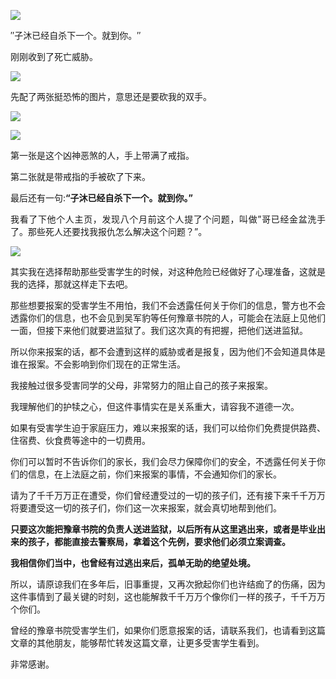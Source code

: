 <p><img src="https://www.iaders.com/wp-content/uploads/2019/11/e6714-005PR4hXgy1g89fy7dqbzj30rs0fmx2l.jpg"></p>
<div class="preface">″子沐已经自杀下一个。就到你。″</div>
<p><span id="more-8591"></span></p>
<div class="WB_editor_iframe_new">
<p align="justify">​​刚刚收到了死亡威胁。</p>
<p class="picbox"><img src="https://www.iaders.com/wp-content/uploads/2019/11/df2db-005PR4hXgy1g89fh91379j30u01hcnnv.jpg"></p>
<p align="justify">
<p>先配了两张挺恐怖的图片，意思还是要砍我的双手。</p>
<p class="picbox"><img src="https://www.iaders.com/wp-content/uploads/2019/11/be269-005PR4hXgy1g89fhp4ogej30dw0ia4ho.jpg"></p>
<p class="picbox"><img src="https://www.iaders.com/wp-content/uploads/2019/11/64440-005PR4hXgy1g89fhr2nwdj30dw0l7ww0.jpg"></p>
<p align="justify">
第一张是这个凶神恶煞的人，手上带满了戒指。</p>
<p>第二张就是带戒指的手被砍了下来。</p>
<p>最后还有一句:<b>&#8220;子沐已经自杀下一个。就到你。&#8221;</b></p>
<p align="justify">
我看了下他个人主页，发现八个月前这个人提了个问题，叫做&#8221;哥已经金盆洗手了。那些死人还要找我报仇怎么解决这个问题？&#8221;。</p>
<p class="picbox"><img src="https://www.iaders.com/wp-content/uploads/2019/11/ee348-005PR4hXgy1g89fidjeg6j30u00cxwhg.jpg"></p>
<p align="justify">
<p>其实我在选择帮助那些受害学生的时候，对这种危险已经做好了心理准备，这就是我的选择，那就这样走下去吧。</p>
<p>那些想要报案的受害学生不用怕，我们不会透露任何关于你们的信息，警方也不会透露你们的信息，也不会见到吴军豹等任何豫章书院的人，可能会在法庭上见他们一面，但接下来他们就要进监狱了。我们这次真的有把握，把他们送进监狱。</p>
<p>所以你来报案的话，都不会遭到这样的威胁或者是报复，因为他们不会知道具体是谁在报案。不会影响到你们现在的正常生活。</p>
<p align="justify">我接触过很多受害同学的父母，非常努力的阻止自己的孩子来报案。</p>
<p>我理解他们的护犊之心，但这件事情实在是关系重大，请容我不道德一次。</p>
<p align="justify">如果有受害学生迫于家庭压力，难以来报案的话，我们可以给你们免费提供路费、住宿费、伙食费等途中的一切费用。</p>
<p align="justify">你们可以暂时不告诉你们的家长，我们会尽力保障你们的安全，不透露任何关于你们的信息，在上法庭之前，你们来报案的事情，不会通知你们的家长。</p>
<p align="justify">请为了千千万万正在遭受，你们曾经遭受过的一切的孩子们，还有接下来千千万万将要遭受这一切的孩子们，你们这一次来报案，就会真切地帮到他们。</p>
<p align="justify"><b>只要这次能把豫章书院的负责人送进监狱，以后所有从这里逃出来，或者是毕业出来的孩子，都能直接去警察局，拿着这个先例，要求他们必须立案调查。</b></p>
<p align="justify"><b>我相信你们当中，也曾经有过逃出来后，孤单无助的绝望处境。</b></p>
<p align="justify">所以，请原谅我们在多年后，旧事重提，又再次掀起你们也许结痂了的伤痛，因为这件事情到了最关键的时刻，这也能解救千千万万个像你们一样的孩子，千千万万个你们。</p>
<p align="justify">曾经的豫章书院受害学生们，如果你们愿意报案的话，请联系我们，也请看到这篇文章的其他朋友，能够帮忙转发这篇文章，让更多受害学生看到。</p>
<p align="justify">非常感谢。</p>